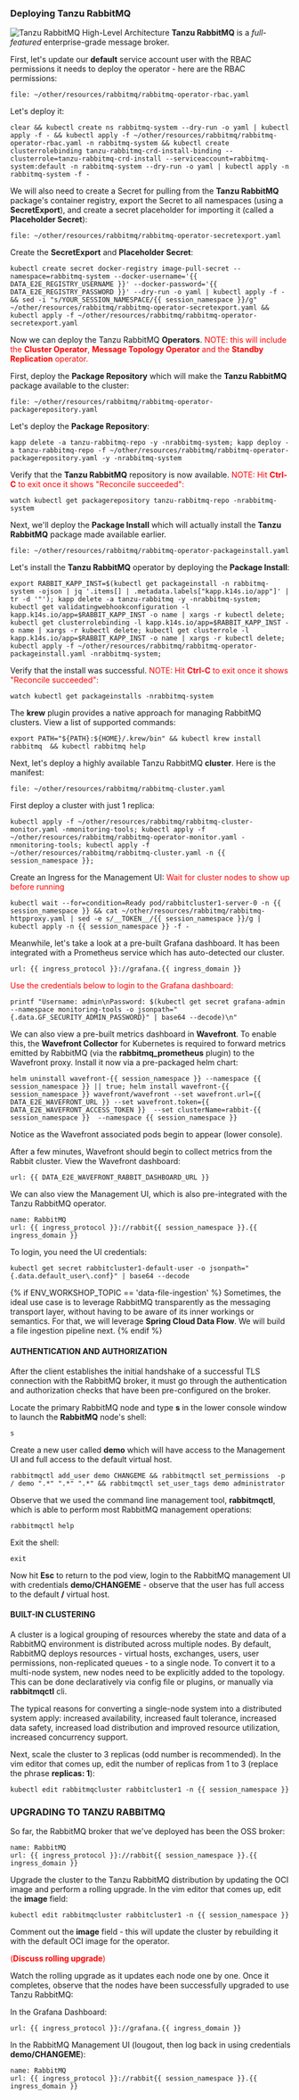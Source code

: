 
### Deploying Tanzu RabbitMQ
![Tanzu RabbitMQ High-Level Architecture](images/rabbit_architecture.png)
**Tanzu RabbitMQ** is a _full-featured_ enterprise-grade message broker.

First, let's update our **default** service account user with the RBAC permissions it needs to deploy the operator - here are the RBAC permissions:
```editor:open-file
file: ~/other/resources/rabbitmq/rabbitmq-operator-rbac.yaml
```

Let's deploy it:
```execute
clear && kubectl create ns rabbitmq-system --dry-run -o yaml | kubectl apply -f - && kubectl apply -f ~/other/resources/rabbitmq/rabbitmq-operator-rbac.yaml -n rabbitmq-system && kubectl create clusterrolebinding tanzu-rabbitmq-crd-install-binding --clusterrole=tanzu-rabbitmq-crd-install --serviceaccount=rabbitmq-system:default -n rabbitmq-system --dry-run -o yaml | kubectl apply -n rabbitmq-system -f - 
```

We will also need to create a Secret for pulling from the **Tanzu RabbitMQ** package's container registry,
export the Secret to all namespaces (using a **SecretExport**), and create a secret placeholder for importing it (called a **Placeholder Secret**):
```editor:open-file
file: ~/other/resources/rabbitmq/rabbitmq-operator-secretexport.yaml
```

Create the **SecretExport** and **Placeholder Secret**:
```execute
kubectl create secret docker-registry image-pull-secret --namespace=rabbitmq-system --docker-username='{{ DATA_E2E_REGISTRY_USERNAME }}' --docker-password='{{ DATA_E2E_REGISTRY_PASSWORD }}' --dry-run -o yaml | kubectl apply -f - && sed -i "s/YOUR_SESSION_NAMESPACE/{{ session_namespace }}/g" ~/other/resources/rabbitmq/rabbitmq-operator-secretexport.yaml && kubectl apply -f ~/other/resources/rabbitmq/rabbitmq-operator-secretexport.yaml
```

Now we can deploy the Tanzu RabbitMQ **Operators**.
<font color="red">NOTE: this will include the **Cluster Operator**, **Message Topology Operator** and the **Standby Replication** operator.</font>

First, deploy the **Package Repository** which will make the **Tanzu RabbitMQ** package available to the cluster:
```editor:open-file
file: ~/other/resources/rabbitmq/rabbitmq-operator-packagerepository.yaml
```

Let's deploy the **Package Repository**:
```execute
kapp delete -a tanzu-rabbitmq-repo -y -nrabbitmq-system; kapp deploy -a tanzu-rabbitmq-repo -f ~/other/resources/rabbitmq/rabbitmq-operator-packagerepository.yaml -y -nrabbitmq-system
```

Verify that the **Tanzu RabbitMQ** repository is now available.
<font color="red">NOTE: Hit **Ctrl-C** to exit once it shows "Reconcile succeeded":</font>
```execute
watch kubectl get packagerepository tanzu-rabbitmq-repo -nrabbitmq-system
```

Next, we'll deploy the **Package Install** which will actually install the **Tanzu RabbitMQ** package made available earlier.
```editor:open-file
file: ~/other/resources/rabbitmq/rabbitmq-operator-packageinstall.yaml
```

Let's install the **Tanzu RabbitMQ** operator by deploying the **Package Install**:
```execute
export RABBIT_KAPP_INST=$(kubectl get packageinstall -n rabbitmq-system -ojson | jq '.items[] | .metadata.labels["kapp.k14s.io/app"]' | tr -d '"'); kapp delete -a tanzu-rabbitmq -y -nrabbitmq-system; kubectl get validatingwebhookconfiguration -l kapp.k14s.io/app=$RABBIT_KAPP_INST -o name | xargs -r kubectl delete; kubectl get clusterrolebinding -l kapp.k14s.io/app=$RABBIT_KAPP_INST -o name | xargs -r kubectl delete; kubectl get clusterrole -l kapp.k14s.io/app=$RABBIT_KAPP_INST -o name | xargs -r kubectl delete; kubectl apply -f ~/other/resources/rabbitmq/rabbitmq-operator-packageinstall.yaml -nrabbitmq-system;
```

Verify that the install was successful. <font color="red">NOTE: Hit **Ctrl-C** to exit once it shows "Reconcile succeeded":</font>
```execute
watch kubectl get packageinstalls -nrabbitmq-system
```

The **krew** plugin provides a native approach for managing RabbitMQ clusters. View a list of supported commands:
```execute
export PATH="${PATH}:${HOME}/.krew/bin" && kubectl krew install rabbitmq  && kubectl rabbitmq help
```

Next, let's deploy a highly available Tanzu RabbitMQ **cluster**. Here is the manifest:
```editor:open-file
file: ~/other/resources/rabbitmq/rabbitmq-cluster.yaml
```

First deploy a cluster with just 1 replica:
```execute
kubectl apply -f ~/other/resources/rabbitmq/rabbitmq-cluster-monitor.yaml -nmonitoring-tools; kubectl apply -f ~/other/resources/rabbitmq/rabbitmq-operator-monitor.yaml -nmonitoring-tools; kubectl apply -f ~/other/resources/rabbitmq/rabbitmq-cluster.yaml -n {{ session_namespace }};
```

Create an Ingress for the Management UI:
<font color="red">Wait for cluster nodes to show up before running</font>
```execute
kubectl wait --for=condition=Ready pod/rabbitcluster1-server-0 -n {{ session_namespace }} && cat ~/other/resources/rabbitmq/rabbitmq-httpproxy.yaml | sed -e s/__TOKEN__/{{ session_namespace }}/g | kubectl apply -n {{ session_namespace }} -f -
```

Meanwhile, let's take a look at a pre-built Grafana dashboard. It has been integrated with a Prometheus service which has auto-detected our cluster.
```dashboard:open-url
url: {{ ingress_protocol }}://grafana.{{ ingress_domain }}
```

<font color="red">Use the credentials below to login to the Grafana dashboard:</font>
```execute
printf "Username: admin\nPassword: $(kubectl get secret grafana-admin --namespace monitoring-tools -o jsonpath="{.data.GF_SECURITY_ADMIN_PASSWORD}" | base64 --decode)\n"
```

We can also view a pre-built metrics dashboard in **Wavefront**. To enable this, the **Wavefront Collector** for Kubernetes is required to forward metrics emitted by RabbitMQ (via the **rabbitmq_prometheus** plugin) to the Wavefront proxy. Install it now via a pre-packaged helm chart:
```execute
helm uninstall wavefront-{{ session_namespace }} --namespace {{ session_namespace }} || true; helm install wavefront-{{ session_namespace }} wavefront/wavefront --set wavefront.url={{ DATA_E2E_WAVEFRONT_URL }} --set wavefront.token={{ DATA_E2E_WAVEFRONT_ACCESS_TOKEN }}  --set clusterName=rabbit-{{ session_namespace }}  --namespace {{ session_namespace }}
```

Notice as the Wavefront associated pods begin to appear (lower console).

After a few minutes, Wavefront should begin to collect metrics from the Rabbit cluster. View the Wavefront dashboard:
```dashboard:open-url
url: {{ DATA_E2E_WAVEFRONT_RABBIT_DASHBOARD_URL }}
```

We can also view the Management UI, which is also pre-integrated with the Tanzu RabbitMQ operator.
```dashboard:create-dashboard
name: RabbitMQ
url: {{ ingress_protocol }}://rabbit{{ session_namespace }}.{{ ingress_domain }}
```

To login, you need the UI credentials:
```execute
kubectl get secret rabbitcluster1-default-user -o jsonpath="{.data.default_user\.conf}" | base64 --decode
```

{% if ENV_WORKSHOP_TOPIC == 'data-file-ingestion' %}
Sometimes, the ideal use case is to leverage RabbitMQ transparently as the messaging transport layer, without having to be aware of its inner workings or semantics. For that, we will leverage  **Spring Cloud Data Flow**. We will build a file ingestion pipeline next.
{% endif %}


#### AUTHENTICATION AND AUTHORIZATION
After the client establishes the initial handshake of a successful TLS connection with the RabbitMQ broker, it must go through the authentication and authorization checks that have been pre-configured on the broker.

Locate the primary RabbitMQ node and type **s** in the lower console window to launch the **RabbitMQ** node's shell: 
```execute-2
s
```

Create a new user called **demo** which will have access to the Management UI and full access to the default virtual host.
```execute-2
rabbitmqctl add_user demo CHANGEME && rabbitmqctl set_permissions  -p / demo ".*" ".*" ".*" && rabbitmqctl set_user_tags demo administrator
```

Observe that we used the command line management tool, **rabbitmqctl**, which is able to perform most RabbitMQ management operations:
```execute-2
rabbitmqctl help
```

Exit the shell:
```execute-2
exit
```

Now hit **Esc** to return to the pod view, login to the RabbitMQ management UI with credentials **demo/CHANGEME** - observe that the user has full access to the default **/** virtual host.

#### BUILT-IN CLUSTERING
A cluster is a logical grouping of resources whereby the state and data of a RabbitMQ environment is distributed across multiple nodes. By default, RabbitMQ deploys resources - virtual hosts, exchanges, users, user permissions, non-replicated queues - to a single node. To convert it to a multi-node system, new nodes need to be explicitly added to the topology. This can be done declaratively via config file or plugins, or manually via **rabbitmqctl** cli. 

The typical reasons for converting a single-node system into a distributed system apply: increased availability, increased fault tolerance, increased data safety, increased load distribution and improved resource utilization, increased concurrency support. 

Next, scale the cluster to 3 replicas (odd number is recommended). In the vim editor that comes up, edit the number of replicas from 1 to 3 (replace the phrase **replicas: 1**):
```execute
kubectl edit rabbitmqcluster rabbitcluster1 -n {{ session_namespace }}
```

### UPGRADING TO TANZU RABBITMQ
So far, the RabbitMQ  broker that we've deployed has been the OSS broker:
```dashboard:reload-dashboard
name: RabbitMQ
url: {{ ingress_protocol }}://rabbit{{ session_namespace }}.{{ ingress_domain }}
```

Upgrade the cluster to the Tanzu RabbitMQ distribution by updating the OCI image and perform a rolling upgrade. In the vim editor that comes up, edit the **image** field:
```execute
kubectl edit rabbitmqcluster rabbitcluster1 -n {{ session_namespace }}
```

Comment out the **image** field - this will update the cluster by rebuilding it with the default OCI image for the operator.

<font color="red">(<b>Discuss rolling upgrade</b>)</font>

Watch the rolling upgrade as it updates each node one by one. Once it completes, observe that the nodes have been successfully upgraded to use Tanzu RabbitMQ:

In the Grafana Dashboard:
```dashboard:open-url
url: {{ ingress_protocol }}://grafana.{{ ingress_domain }}
```

In the RabbitMQ Management UI (lougout, then log back in using credentials **demo/CHANGEME**):
```dashboard:reload-dashboard
name: RabbitMQ
url: {{ ingress_protocol }}://rabbit{{ session_namespace }}.{{ ingress_domain }}
```